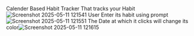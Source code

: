 Calender Based Habit Tracker
That tracks your Habit ![Screenshot 2025-05-11 121541](https://github.com/user-attachments/assets/5cdb3ff8-386e-4c27-bfe0-ea6183eb6c36)
User Enter its habit using prompt 
![Screenshot 2025-05-11 121551](https://github.com/user-attachments/assets/8db3cde0-b864-415f-ac4c-fcc14a3cb6a1)
The Date at which it clicks will change its color![Screenshot 2025-05-11 121615](https://github.com/user-attachments/assets/45ebdab7-979d-487f-a7a8-ff6b5038abc9)

